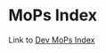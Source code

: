 # MoPs Index
Link to [Dev MoPs Index](https://metis.ghi.com/obss/bigdata/abc/devops/devops-projects/-/blob/master/MoPs_index.md)
